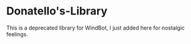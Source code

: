 # Donatello's-Library
This is a deprecated library for WindBot, I just added here for nostalgic feelings.
